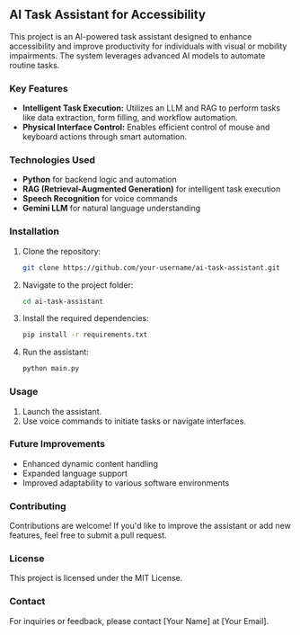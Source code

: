 ## AI Task Assistant for Accessibility

This project is an AI-powered task assistant designed to enhance accessibility and improve productivity for individuals with visual or mobility impairments. The system leverages advanced AI models to automate routine tasks.

### Key Features
- **Intelligent Task Execution:** Utilizes an LLM and RAG to perform tasks like data extraction, form filling, and workflow automation.
- **Physical Interface Control:** Enables efficient control of mouse and keyboard actions through smart automation.

### Technologies Used
- **Python** for backend logic and automation
- **RAG (Retrieval-Augmented Generation)** for intelligent task execution
- **Speech Recognition** for voice commands
- **Gemini LLM** for natural language understanding

### Installation
1. Clone the repository:
   ```bash
   git clone https://github.com/your-username/ai-task-assistant.git
   ```
2. Navigate to the project folder:
   ```bash
   cd ai-task-assistant
   ```
3. Install the required dependencies:
   ```bash
   pip install -r requirements.txt
   ```
4. Run the assistant:
   ```bash
   python main.py
   ```

### Usage
1. Launch the assistant.
2. Use voice commands to initiate tasks or navigate interfaces.

### Future Improvements
- Enhanced dynamic content handling
- Expanded language support
- Improved adaptability to various software environments

### Contributing
Contributions are welcome! If you'd like to improve the assistant or add new features, feel free to submit a pull request.

### License
This project is licensed under the MIT License.

### Contact
For inquiries or feedback, please contact [Your Name] at [Your Email].

